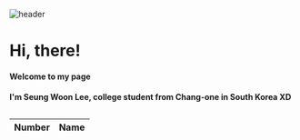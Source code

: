 ![header](https://capsule-render.vercel.app/api?type=slice&color=auto&height=300&section=header&text=Lee%20SeungWoon&fontSize=90)
# Hi, there!
#### Welcome to my page  
#### I'm Seung Woon Lee, college student from Chang-one in South Korea XD
  
  
##  
#### 


| Number | Name |
| ------ | ------ |
